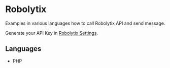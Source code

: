 # Robolytix

Examples in various languages how to call Robolytix API and send message. 

Generate your API Key in [Robolytix Settings](https://app.robolytix.com/en/admin/).

## Languages

* PHP
